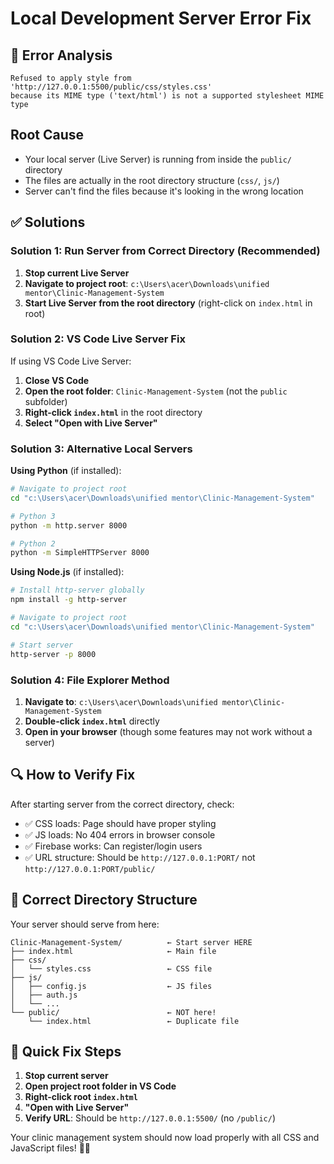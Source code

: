 # Local Development Server Error Fix

## 🚨 Error Analysis
```
Refused to apply style from 'http://127.0.0.1:5500/public/css/styles.css' 
because its MIME type ('text/html') is not a supported stylesheet MIME type
```

## Root Cause
- Your local server (Live Server) is running from inside the `public/` directory
- The files are actually in the root directory structure (`css/`, `js/`)
- Server can't find the files because it's looking in the wrong location

## ✅ Solutions

### Solution 1: Run Server from Correct Directory (Recommended)

1. **Stop current Live Server**
2. **Navigate to project root**: `c:\Users\acer\Downloads\unified mentor\Clinic-Management-System`
3. **Start Live Server from the root directory** (right-click on `index.html` in root)

### Solution 2: VS Code Live Server Fix

If using VS Code Live Server:
1. **Close VS Code**
2. **Open the root folder**: `Clinic-Management-System` (not the `public` subfolder)
3. **Right-click `index.html`** in the root directory
4. **Select "Open with Live Server"**

### Solution 3: Alternative Local Servers

**Using Python** (if installed):
```bash
# Navigate to project root
cd "c:\Users\acer\Downloads\unified mentor\Clinic-Management-System"

# Python 3
python -m http.server 8000

# Python 2
python -m SimpleHTTPServer 8000
```

**Using Node.js** (if installed):
```bash
# Install http-server globally
npm install -g http-server

# Navigate to project root
cd "c:\Users\acer\Downloads\unified mentor\Clinic-Management-System"

# Start server
http-server -p 8000
```

### Solution 4: File Explorer Method

1. **Navigate to**: `c:\Users\acer\Downloads\unified mentor\Clinic-Management-System`
2. **Double-click `index.html`** directly
3. **Open in your browser** (though some features may not work without a server)

## 🔍 How to Verify Fix

After starting server from the correct directory, check:
- ✅ CSS loads: Page should have proper styling
- ✅ JS loads: No 404 errors in browser console
- ✅ Firebase works: Can register/login users
- ✅ URL structure: Should be `http://127.0.0.1:PORT/` not `http://127.0.0.1:PORT/public/`

## 📁 Correct Directory Structure

Your server should serve from here:
```
Clinic-Management-System/          ← Start server HERE
├── index.html                     ← Main file
├── css/
│   └── styles.css                 ← CSS file
├── js/
│   ├── config.js                  ← JS files
│   ├── auth.js
│   └── ...
└── public/                        ← NOT here!
    └── index.html                 ← Duplicate file
```

## 🎯 Quick Fix Steps

1. **Stop current server**
2. **Open project root folder in VS Code**
3. **Right-click root `index.html`**
4. **"Open with Live Server"**
5. **Verify URL**: Should be `http://127.0.0.1:5500/` (no `/public/`)

Your clinic management system should now load properly with all CSS and JavaScript files! 🏥✨

